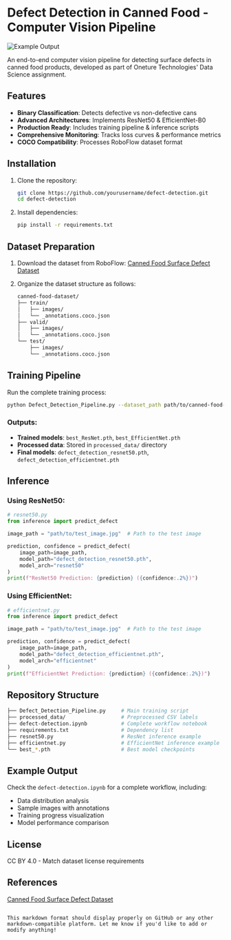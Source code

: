 
# Defect Detection in Canned Food - Computer Vision Pipeline

![Example Output](assets/sample_prediction.png)

An end-to-end computer vision pipeline for detecting surface defects in canned food products, developed as part of Oneture Technologies' Data Science assignment.

## Features

- **Binary Classification**: Detects defective vs non-defective cans
- **Advanced Architectures**: Implements ResNet50 & EfficientNet-B0
- **Production Ready**: Includes training pipeline & inference scripts
- **Comprehensive Monitoring**: Tracks loss curves & performance metrics
- **COCO Compatibility**: Processes RoboFlow dataset format

## Installation

1. Clone the repository:
   ```bash
   git clone https://github.com/yourusername/defect-detection.git
   cd defect-detection
   ```

2. Install dependencies:
   ```bash
   pip install -r requirements.txt
   ```

## Dataset Preparation

1. Download the dataset from RoboFlow:
   [Canned Food Surface Defect Dataset](https://universe.roboflow.com/canned-food-surface-defect-classification/canned-food-surface-defect/dataset/6)

2. Organize the dataset structure as follows:
   ```bash
   canned-food-dataset/
   ├── train/
   │   ├── images/
   │   └── _annotations.coco.json
   ├── valid/
   │   ├── images/
   │   └── _annotations.coco.json
   └── test/
       ├── images/
       └── _annotations.coco.json
   ```

## Training Pipeline

Run the complete training process:
```bash
python Defect_Detection_Pipeline.py --dataset_path path/to/canned-food-dataset
```

### Outputs:
- **Trained models**: `best_ResNet.pth`, `best_EfficientNet.pth`
- **Processed data**: Stored in `processed_data/` directory
- **Final models**: `defect_detection_resnet50.pth`, `defect_detection_efficientnet.pth`

## Inference

### Using ResNet50:
```python
# resnet50.py
from inference import predict_defect

image_path = "path/to/test_image.jpg"  # Path to the test image

prediction, confidence = predict_defect(
    image_path=image_path,
    model_path="defect_detection_resnet50.pth",
    model_arch="resnet50"
)
print(f"ResNet50 Prediction: {prediction} ({confidence:.2%})")
```

### Using EfficientNet:
```python
# efficientnet.py
from inference import predict_defect

image_path = "path/to/test_image.jpg"  # Path to the test image

prediction, confidence = predict_defect(
    image_path=image_path,
    model_path="defect_detection_efficientnet.pth",
    model_arch="efficientnet"
)
print(f"EfficientNet Prediction: {prediction} ({confidence:.2%})")
```

## Repository Structure

```bash
├── Defect_Detection_Pipeline.py     # Main training script
├── processed_data/                  # Preprocessed CSV labels
├── defect-detection.ipynb           # Complete workflow notebook
├── requirements.txt                 # Dependency list
├── resnet50.py                      # ResNet inference example
├── efficientnet.py                  # EfficientNet inference example
└── best_*.pth                       # Best model checkpoints
```

## Example Output
Check the `defect-detection.ipynb` for a complete workflow, including:
- Data distribution analysis
- Sample images with annotations
- Training progress visualization
- Model performance comparison

## License
CC BY 4.0 - Match dataset license requirements

## References
[Canned Food Surface Defect Dataset](https://universe.roboflow.com/canned-food-surface-defect-classification/canned-food-surface-defect/dataset/6)
```

This markdown format should display properly on GitHub or any other markdown-compatible platform. Let me know if you'd like to add or modify anything!

